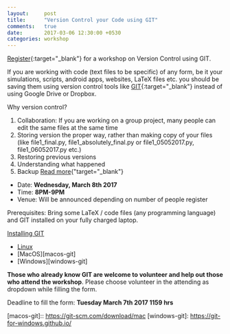 ```yaml
---
layout:     post
title:      "Version Control your Code using GIT"
comments:   true
date:       2017-03-06 12:30:00 +0530
categories: workshop
---
```


[Register][register-link]{:target="_blank"} for a workshop on Version Control using GIT.

If you are working with code (text files to be specific) of any form, be it your simulations, scripts, android apps, websites, LaTeX files etc. you should be saving them using version control tools like [GIT][git-scm]{:target="_blank"} instead of using Google Drive or Dropbox. 

Why version control?

1. Collaboration: If you are working on a group project, many people can edit the same files at the same time
2. Storing version the proper way, rather than making copy of your files (like file1_final.py, file1_absolutely_final.py or file1_05052017.py, file1_06052017.py etc.)
3. Restoring previous versions
4. Understanding what happened
5. Backup
[Read more][why-vcs]{"target="_blank"}

- Date: **Wednesday, March 8th 2017**
- Time: **8PM-9PM**
- Venue: Will be announced depending on number of people register

Prerequisites: Bring some LaTeX / code files (any programming language) and GIT installed on your fully charged laptop.

[Installing GIT][installing-git]
- [Linux][linux-git]
- [MacOS][macos-git]
- [Windows][windows-git]

**Those who already know GIT are welcome to volunteer and help out those who attend the workshop**. Please choose volunteer in the attending as dropdown while filling the form.

Deadline to fill the form: **Tuesday March 7th 2017 1159 hrs**

[register-link]: https://docs.google.com/forms/d/e/1FAIpQLScVRP2xrXqGM9zEkDEOWgwUgFTtF3XBHDjV978xV8tY3X0xcA/viewform?usp=sf_link
[git-scm]: https://git-scm.com/
[why-vcs]: https://www.git-tower.com/learn/git/ebook/en/desktop-gui/basics/why-use-version-control
[installing-git]: https://git-scm.com/book/en/v2/Getting-Started-Installing-Git
[linux-git]: https://git-scm.com/download/linux
[macos-git]:: https://git-scm.com/download/mac
[windows-git]: https://git-for-windows.github.io/
